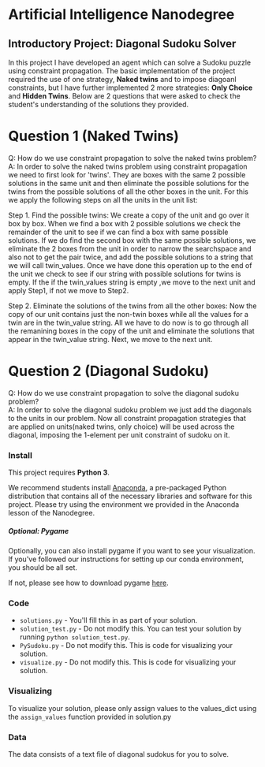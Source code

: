 # Artificial Intelligence Nanodegree
## Introductory Project: Diagonal Sudoku Solver
In this project I have developed an agent which can solve a Sudoku puzzle using constraint propagation. The basic implementation of the project required the use of one strategy, **Naked twins** and to impose diagoanl constraints, but I have further implemented 2 more strategies: **Only Choice** and **Hidden Twins**. Below are 2 questions that were asked to check the student's understanding of the solutions they provided.


# Question 1 (Naked Twins)
Q: How do we use constraint propagation to solve the naked twins problem?  
A: In order to solve the naked twins problem using constraint propagation we need to first look for 'twins'. 
   They are boxes with the same 2 possible solutions in the same unit and then eliminate the  possible solutions for the twins from the possible solutions of all the other boxes in the unit.
   For this we apply the following steps on all the units in the unit list:
   
   Step 1. Find the possible twins:
              We create a copy of the unit and go over it box by box.
           When we find a box with 2 possible solutions we check the remainder of the unit to see if we can find a box with same possible solutions.
           If we do find the second box with the same possible solutions, we eliminate the 2 boxes from the unit in order to narrow the searchspace and also not to get the pair twice, and add the possible solutions to a string that we will call twin_values.
           Once we have done this operation up to the end of the unit we check to see if our string with possible solutions for twins is empty.
           If the if the twin_values string is empty ,we move to the next unit and apply Step1, if not we move to Step2.
   
   Step 2. Eliminate the solutions of the twins from all the other boxes:
           Now the copy of our unit contains just the non-twin boxes while all the values for a twin are in the twin_value string.
           All we have to do now is to go through all the remanining boxes in the copy of the unit and eliminate the solutions that appear in the twin_value string.
           Next, we move to the next unit.
             

# Question 2 (Diagonal Sudoku)
Q: How do we use constraint propagation to solve the diagonal sudoku problem?  
A: In order to solve the diagonal sudoku problem we just add the diagonals to the units in our problem. 
   Now all constraint propagation strategies that are applied on units(naked twins, only choice) will be used across the diagonal, 
   imposing the 1-element per unit constraint of sudoku on it. 

### Install

This project requires **Python 3**.

We recommend students install [Anaconda](https://www.continuum.io/downloads), a pre-packaged Python distribution that contains all of the necessary libraries and software for this project. 
Please try using the environment we provided in the Anaconda lesson of the Nanodegree.

##### Optional: Pygame

Optionally, you can also install pygame if you want to see your visualization. If you've followed our instructions for setting up our conda environment, you should be all set.

If not, please see how to download pygame [here](http://www.pygame.org/download.shtml).

### Code

* `solutions.py` - You'll fill this in as part of your solution.
* `solution_test.py` - Do not modify this. You can test your solution by running `python solution_test.py`.
* `PySudoku.py` - Do not modify this. This is code for visualizing your solution.
* `visualize.py` - Do not modify this. This is code for visualizing your solution.

### Visualizing

To visualize your solution, please only assign values to the values_dict using the ```assign_values``` function provided in solution.py

### Data

The data consists of a text file of diagonal sudokus for you to solve.
